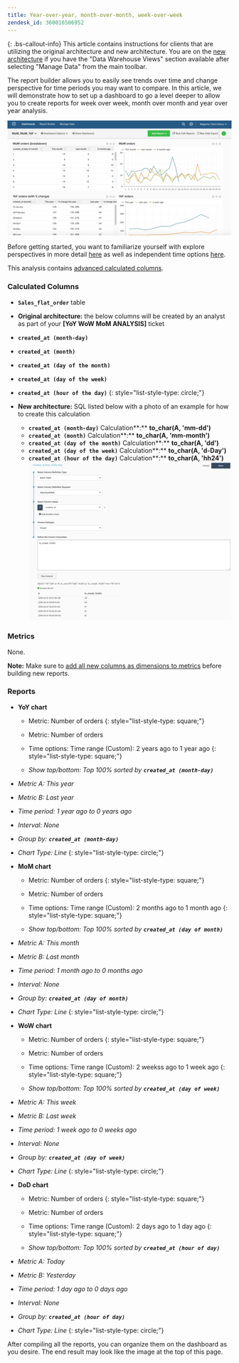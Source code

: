 ```yaml
---
title: Year-over-year, month-over-month, week-over-week
zendesk_id: 360016506952
---
```


{: .bs-callout-info}
This article contains instructions for clients that are utilizing the original architecture and new architecture. You are on the [new architecture](../../administrator/account-management/new-architecture.md) if you have the "Data Warehouse Views" section available after selecting "Manage Data" from the main toolbar.

The report builder allows you to easily see trends over time and change perspective for time periods you may want to compare. In this article, we will demonstrate how to set up a dashboard to go a level deeper to allow you to create reports for week over week, month over month and year over year analysis.

![](../../assets/Wow__mom__yoy.png)

Before getting started, you want to familiarize yourself with explore perspectives in more detail [here](../../tutorials/using-visual-report-builder.md) as well as independent time options [here](../tutorials/time-options-visual-rpt-bldr.md).

This analysis contains [advanced calculated columns](../data-warehouse-mgr/adv-calc-columns.md).

### Calculated Columns

* <span class="wysiwyg-color-blue">**`Sales_flat_order`**</span> table
* **Original architecture:** the below columns will be created by an analyst as part of your **[YoY WoW MoM ANALYSIS]** ticket
* <span class="wysiwyg-color-blue">**`created_at (month-day)`**</span>
* <span class="wysiwyg-color-blue">**`created_at (month)`**</span>
* <span class="wysiwyg-color-blue">**`created_at (day of the month)`**</span>
* <span class="wysiwyg-color-blue">**`created_at (day of the week)`**</span>
* <span class="wysiwyg-color-blue">**`created_at (hour of the day)`**</span>
{: style="list-style-type: circle;"}

* **New architecture:** SQL listed below with a photo of an example for how to create this calculation
  * <span class="wysiwyg-color-blue">**`created_at (month-day)`**</span> Calculation**:** **to_char(A, 'mm-dd')**
  * <span class="wysiwyg-color-blue">**`created_at (month)`**</span> Calculation**:** **to_char(A, 'mm-month')**
  * <span class="wysiwyg-color-blue">**`created_at (day of the month)`**</span> Calculation**:** **to_char(A, 'dd')**
  * <span class="wysiwyg-color-blue">**`created_at (day of the week)`**</span> Calculation**:** **to_char(A, 'd-Day')**
  * <span class="wysiwyg-color-blue">**`created_at (hour of the day)`**</span> Calculation**:** **to_char(A, 'hh24')**
    ![Screen\_Shot\_2017-10-05\_at\_4.27.32\_PM.png](../../assets/Screen_Shot_2017-10-05_at_4.27.32_PM.png)

### Metrics

None.

**Note:** Make sure to [add all new columns as dimensions to metrics](../data-warehouse-mgr/manage-data-dimensions-metrics.md) before building new reports.

### Reports

* **YoY chart**
  * Metric: Number of orders
  {: style="list-style-type: square;"}

  * Metric: Number of orders
  * Time options: Time range (Custom): 2 years ago to 1 year ago
  {: style="list-style-type: square;"}

  * *Show top/bottom: Top 100% sorted by **`created_at (month-day)`***

* *Metric A: This year*
* *Metric B: Last year*
* *Time period: 1 year ago to 0 years ago*
* *Interval: None*
* *Group by: **`created_at (month-day)`***
* *Chart Type: Line*
{: style="list-style-type: circle;"}

* **MoM chart**
  * Metric: Number of orders
  {: style="list-style-type: square;"}

  * Metric: Number of orders
  * Time options: Time range (Custom): 2 months ago to 1 month ago
  {: style="list-style-type: square;"}

  * *Show top/bottom: Top 100% sorted by **`created_at (day of month)`***

* *Metric A: This month*
* *Metric B: Last month*
* *Time period: 1 month ago to 0 months ago*
* *Interval: None*
* *Group by: **`created_at (day of month)`***
* *Chart Type: Line*
{: style="list-style-type: circle;"}

* **WoW chart**
  * Metric: Number of orders
  {: style="list-style-type: square;"}

  * Metric: Number of orders
  * Time options: Time range (Custom): 2 weekss ago to 1 week ago
  {: style="list-style-type: square;"}

  * *Show top/bottom: Top 100% sorted by **`created_at (day of week)`***

* *Metric A: This week*
* *Metric B: Last week*
* *Time period: 1 week ago to 0 weeks ago*
* *Interval: None*
* *Group by: **`created_at (day of week)`***
* *Chart Type: Line*
{: style="list-style-type: circle;"}

* **DoD chart**
  * Metric: Number of orders
  {: style="list-style-type: square;"}

  * Metric: Number of orders
  * Time options: Time range (Custom): 2 days ago to 1 day ago
  {: style="list-style-type: square;"}

  * *Show top/bottom: Top 100% sorted by **`created_at (hour of day)`***

* *Metric A: Today*
* *Metric B: Yesterday*
* *Time period: 1 day ago to 0 days ago*
* *Interval: None*
* *Group by: **`created_at (hour of day)`***
* *Chart Type: Line*
{: style="list-style-type: circle;"}

After compiling all the reports, you can organize them on the dashboard as you desire. The end result may look like the image at the top of this page.
